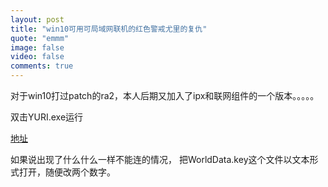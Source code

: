 ```yaml
---
layout: post
title: "win10可用可局域网联机的红色警戒尤里的复仇"
quote: "emmm"
image: false
video: false
comments: true
---
```


对于win10打过patch的ra2，本人后期又加入了ipx和联网组件的一个版本。。。。。

双击YURI.exe运行

[地址](https://pan.baidu.com/s/1kMJBFLGzH6s-JL6wwXi_Ig)

如果说出现了什么什么一样不能连的情况，
把WorldData.key这个文件以文本形式打开，随便改两个数字。
